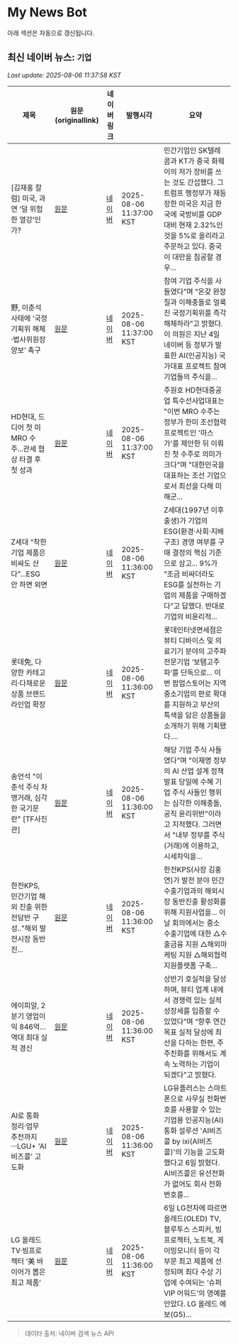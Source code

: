 # My News Bot

아래 섹션은 자동으로 갱신됩니다.

<!-- NEWS:START -->
## 최신 네이버 뉴스: `기업`
_Last update: 2025-08-06 11:37:58 KST_

| 제목 | 원문(originallink) | 네이버 링크 | 발행시각 | 요약 |
|---|---|---|---|---|
| [김재홍 칼럼] 미국, 과연 ‘덜 위험한 열강’인가? | [원문](https://biz.heraldcorp.com/article/10548144?ref=naver) | [네이버](https://n.news.naver.com/mnews/article/016/0002510578?sid=110) | 2025-08-06 11:37:00 KST | 민간기업인 SK텔레콤과 KT가 중국 화웨이의 저가 장비를 쓰는 것도 간섭했다. 그 트럼프 행정부가 재등장한 미국은 지금 한국에 국방비를 GDP 대비 현재 2.32%인 것을 5%로 올리라고 주문하고 있다. 중국이 대만을 침공할 경우... |
| 野, 이춘석 사태에 ‘국정기획위 해체·법사위원장 양보’ 촉구 | [원문](http://www.fnnews.com/news/202508061135121264) | [네이버](https://n.news.naver.com/mnews/article/014/0005387890?sid=100) | 2025-08-06 11:37:00 KST | 참여 기업 주식을 사들였다”며 “온갖 완장질과 이해충돌로 얼룩진 국정기획위를 즉각 해체하라”고 밝혔다. 이 의원은 지난 4일 네이버 등 정부가 발표한 AI(인공지능) 국가대표 프로젝트 참여 기업들의 주식을... |
| HD현대, 드디어 첫 미 MRO 수주...관세 협상 타결 후 첫 성과 | [원문](https://isplus.com/article/view/isp202508060081) | [네이버](https://n.news.naver.com/mnews/article/241/0003457937?sid=101) | 2025-08-06 11:37:00 KST | 주원호 HD현대중공업 특수선사업대표는 "이번 MRO 수주는 정부가 한미 조선협력 프로젝트인 '마스가'를 제안한 뒤 이뤄진 첫 수주로 의미가 크다"며 "대한민국을 대표하는 조선 기업으로서 최선을 다해 미 해군... |
| Z세대 “착한 기업 제품은 비싸도 산다”…ESG 안 하면 외면 | [원문](https://www.thepowernews.co.kr/view.php?ud=202508061134316752de3f0aa1be_7) | [네이버](https://www.thepowernews.co.kr/view.php?ud=202508061134316752de3f0aa1be_7) | 2025-08-06 11:36:00 KST | Z세대(1997년 이후 출생)가 기업의 ESG(환경·사회·지배구조) 경영 여부를 구매 결정의 핵심 기준으로 삼고... 9%가 “조금 비싸더라도 ESG를 실천하는 기업의 제품을 구매하겠다”고 답했다. 반대로 기업의 비윤리적... |
| 롯데免, 다양한 카테고리·다채로운 상품 브랜드 라인업 확장 | [원문](https://www.fetv.co.kr/news/article.html?no=198434) | [네이버](https://www.fetv.co.kr/news/article.html?no=198434) | 2025-08-06 11:36:00 KST | 롯데인터넷면세점은 뷰티 디바이스 및 의료기기 분야의 고주파 전문기업 ‘보탬고주파’를 단독으로... 이번 팝업스토어는 지역 중소기업의 판로 확대를 지원하고 부산의 특색을 담은 상품들을 소개하기 위해 기획됐다.... |
| 송언석 "이춘석 주식 차명거래, 심각한 국기문란" [TF사진관] | [원문](https://news.tf.co.kr/read/photomovie/2231393.htm) | [네이버](https://n.news.naver.com/mnews/article/629/0000414265?sid=100) | 2025-08-06 11:36:00 KST | 해당 기업 주식 사들였다"며 "이재명 정부의 AI 산업 설계 정책 발표 당일에 수혜 기업 주식 사들인 행위는 심각한 이해충돌, 공직 윤리위반"이라고 지적했다. 그러면서 "내부 정부를 주식(거래)에 이용하고, 시세차익을... |
| 한전KPS, 민간기업 해외 진출 위한 전담반 구성.."해외 발전시장 동반진... | [원문](http://www.dailypop.kr/news/articleView.html?idxno=90183) | [네이버](http://www.dailypop.kr/news/articleView.html?idxno=90183) | 2025-08-06 11:36:00 KST | 한전KPS(사장 김홍연)가 발전 분야 민간 수출기업과의 해외시장 동반진출 활성화를 위해 지원사업을... 이날 회의에서는 중소 수출기업에 대한 △수출금융 지원 △해외마케팅 지원 △해외협력 지원플랫폼 구축... |
| 에이피알, 2분기 영업이익 846억…역대 최대 실적 경신 | [원문](https://www.etnews.com/20250806000177) | [네이버](https://n.news.naver.com/mnews/article/030/0003338503?sid=101) | 2025-08-06 11:36:00 KST | 상반기 호실적을 달성하며, 뷰티 업계 내에서 경쟁력 있는 실적 성장세를 입증할 수 있었다”며 “향후 연간 목표 실적 달성에 최선을 다하는 한편, 주주친화를 위해서도 계속 노력하는 기업이 되겠다”고 밝혔다. |
| AI로 통화 정리·업무 추천까지···LGU+ 'AI비즈콜' 고도화 | [원문](https://www.thereport.co.kr/news/articleView.html?idxno=68644) | [네이버](https://www.thereport.co.kr/news/articleView.html?idxno=68644) | 2025-08-06 11:36:00 KST | LG유플러스는 스마트폰으로 사무실 전화번호를 사용할 수 있는 기업용 인공지능(AI) 통화 설루션 'AI비즈콜 by ixi(AI비즈콜)'의 기능을 고도화했다고 6일 밝혔다. AI비즈콜은 유선전화가 없어도 회사 전화번호를... |
| LG 올레드TV·빔프로젝터 ‘美 바이어가 뽑은 최고 제품’ | [원문](https://biz.heraldcorp.com/article/10548141?ref=naver) | [네이버](https://n.news.naver.com/mnews/article/016/0002510575?sid=101) | 2025-08-06 11:36:00 KST | 6일 LG전자에 따르면 올레드(OLED) TV, 블루투스 스피커, 빔프로젝터, 노트북, 게이밍모니터 등이 각 부문 최고 제품에 선정되며 최다 수상 기업에 수여되는 ‘슈퍼 VIP 어워드’의 영예를 안았다. LG 올레드 에보(G5)... |

> 데이터 출처: 네이버 검색 뉴스 API
<!-- NEWS:END -->
